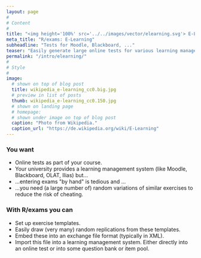 ```yaml
---
layout: page
#
# Content
#
title: "<img height='100%' src='../../images/vector/elearning.svg'> E-Learning"
meta_title: "R/exams: E-Learning"
subheadline: "Tests for Moodle, Blackboard, ..."
teaser: "Easily generate large online tests for various learning management systems (like Moodle, Blackboard, OLAT, Ilias, ...)."
permalink: "/intro/elearning/"
#
# Style
#
image:
  # shown on top of blog post
  title: wikipedia_e-learning_cc0.big.jpg
  # preview in list of posts
  thumb: wikipedia_e-learning_cc0.150.jpg
  # shown on landing page
  # homepage:
  # shown under image on top of blog post
  caption: "Photo from Wikipedia."
  caption_url: "https://de.wikipedia.org/wiki/E-Learning"
---
```


### You want

- Online tests as part of your course.
- Your university provides a learning management system (like Moodle, Blackboard, OLAT, Ilias) but...
- ...entering exams "by hand" is tedious and ...
- ...you need (a large number of) random variations of similar exercises to reduce the risk of cheating.

### With R/exams you can

- Set up exercise templates.
- Easily draw (very many) random replications from these templates.
- Embed these into an exchange file format (typically in XML).
- Import this file into a learning management system. Either directly into an online test or into some question bank or item pool.

